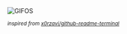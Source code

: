 <div align="justify">
<picture>
    <source media="(prefers-color-scheme: dark)" srcset="https://i.ibb.co/pQxXr23/output-gif.gif">
    <source media="(prefers-color-scheme: light)" srcset="https://i.ibb.co/pQxXr23/output-gif.gif">
    <img alt="GIFOS" src="https://i.ibb.co/pQxXr23/output-gif.gif">
</picture>

<sub><i>inspired from [x0rzavi/github-readme-terminal](https://github.com/x0rzavi/github-readme-terminal)</i></sub>

</div>

<!-- Image deletion URL: https://ibb.co/JqKkFnz/4b3debb81d173f2d800a01710c424730 -->